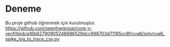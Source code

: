 # Deneme
Bu proje github öğrenmek için kurulmuştur.
https://github.com/openhwgroup/core-v-verif/blob/a16b62790905246686529dcc698703d71195cc8f/cva6/sim/cva6_spike_log_to_trace_csv.py
